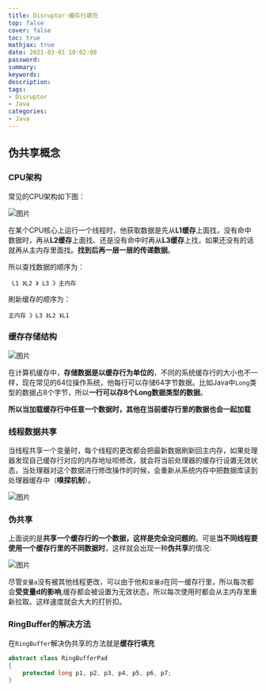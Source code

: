```yaml
---
title: Disruptor-缓存行填充
top: false
cover: false
toc: true
mathjax: true
date: 2021-03-01 10:02:08
password:
summary:
keywords:
description:
tags:
- Disruptor
- Java
categories:
- Java
---
```


## 伪共享概念

### CPU架构

常见的CPU架构如下图：

![图片](http://cdn.mjava.top/blog/20201116145239.jpg)

在某个CPU核心上运行一个线程时，他获取数据是先从**L1缓存**上面找，没有命中数据时，再从**L2缓存**上面找、还是没有命中时再从**L3缓存**上找，如果还没有的话就再从主内存里面找。**找到后再一层一层的传递数据**。

所以查找数据的顺序为：

` L1 》L2 》 L3 》主内存`

刷新缓存的顺序为：

`主内存 》L3 》L2 》L1`

### 缓存存储结构

![图片](http://cdn.mjava.top/blog/20201116150451.jpg)

在计算机缓存中，**存储数据是以缓存行为单位的**，不同的系统缓存行的大小也不一样，现在常见的64位操作系统，他每行可以存储64字节数据。比如Java中`Long`类型的数据占8个字节，所以**一行可以存8个Long数据类型的数据**。

**所以当加载缓存行中任意一个数据时，其他在当前缓存行里的数据也会一起加载**

### 线程数据共享

当线程共享一个变量时，每个线程的更改都会把最新数据刷新回主内存，如果处理器发现自己缓存行对应的内存地址呗修改，就会将当前处理器的缓存行设置无效状态，当处理器对这个数据进行修改操作的时候，会重新从系统内存中把数据库读到处理器缓存中（**嗅探机制**）。

![图片](http://cdn.mjava.top/blog/20201116153352.jpg)

### 伪共享

上面说的是**共享一个缓存行的一个数据，这样是完全没问题的**。可是**当不同线程要使用一个缓存行里的不同数据时**，这样就会出现一种**伪共享**的情况:

![图片](http://cdn.mjava.top/blog/20201116155013.jpg)

尽管`变量a`没有被其他线程更改，可以由于他和`变量d`在同一缓存行里，所以每次都会**受变量d的影响**,缓存都会被设置为无效状态，所以每次使用时都会从主内存里重新拉取。这样速度就会大大的打折扣。

### RingBuffer的解决方法

在`RingBuffer`解决伪共享的方法就是**缓存行填充**

```java
abstract class RingBufferPad
{
    protected long p1, p2, p3, p4, p5, p6, p7;
}
```